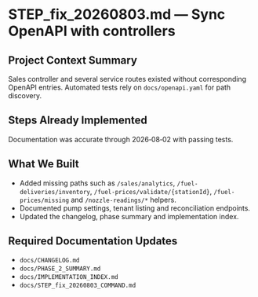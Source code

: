 # STEP_fix_20260803.md — Sync OpenAPI with controllers

## Project Context Summary
Sales controller and several service routes existed without corresponding OpenAPI entries. Automated tests rely on `docs/openapi.yaml` for path discovery.

## Steps Already Implemented
Documentation was accurate through 2026‑08‑02 with passing tests.

## What We Built
- Added missing paths such as `/sales/analytics`, `/fuel-deliveries/inventory`, `/fuel-prices/validate/{stationId}`, `/fuel-prices/missing` and `/nozzle-readings/*` helpers.
- Documented pump settings, tenant listing and reconciliation endpoints.
- Updated the changelog, phase summary and implementation index.

## Required Documentation Updates
- `docs/CHANGELOG.md`
- `docs/PHASE_2_SUMMARY.md`
- `docs/IMPLEMENTATION_INDEX.md`
- `docs/STEP_fix_20260803_COMMAND.md`
